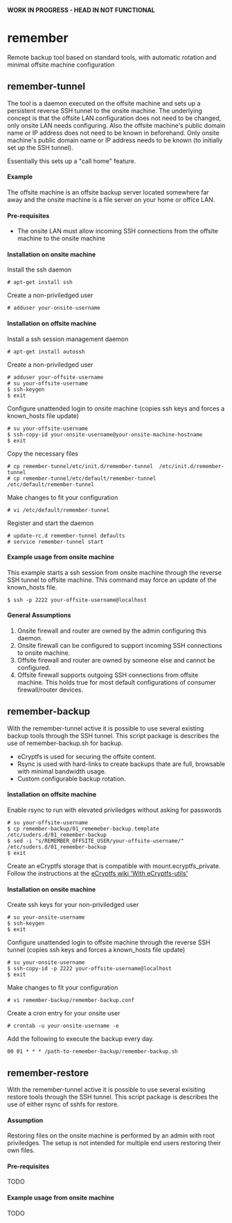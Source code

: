 **WORK IN PROGRESS - HEAD IN NOT FUNCTIONAL**

# remember
Remote backup tool based on standard tools, with automatic rotation and minimal offsite machine configuration 

## remember-tunnel
The tool is a daemon executed on the offsite machine and sets up a persistent reverse SSH tunnel to the onsite machine. The underlying concept is that the offsite LAN configuration does not need to be changed, only onsite LAN needs configuring. Also the offsite machine's public domain name or IP address does not need to be known in beforehand. Only onsite machine's public domain name or IP address needs to be known (to initially set up the SSH tunnel).

Essentially this sets up a "call home" feature.

#### Example
The offsite machine is an offsite backup server located somewhere far away and the onsite machine is a file server on your home or office LAN.

#### Pre-requisites
* The onsite LAN must allow incoming SSH connections from the offsite machine to the onsite machine

#### Installation on onsite machine
Install the ssh daemon
```
# apt-get install ssh
```
Create a non-priviledged user
```
# adduser your-onsite-username
```

#### Installation on offsite machine
Install a ssh session management daemon
```
# apt-get install autossh
```
Create a non-priviledged user
```
# adduser your-offsite-username
# su your-offsite-username
$ ssh-keygen
$ exit
```
Configure unattended login to onsite machine (copies ssh keys and forces a known_hosts file update)
```
# su your-offsite-username
$ ssh-copy-id your-onsite-username@your-onsite-machine-hostname
$ exit
```
Copy the necessary files
```
# cp remember-tunnel/etc/init.d/remember-tunnel  /etc/init.d/remember-tunnel
# cp remember-tunnel/etc/default/remember-tunnel /etc/default/remember-tunnel
```
Make changes to fit your configuration
```
# vi /etc/default/remember-tunnel
```
Register and start the daemon
```
# update-rc.d remember-tunnel defaults
# service remember-tunnel start
```

#### Example usage from onsite machine
This example starts a ssh session from onsite machine through the reverse SSH tunnel to offsite machine. This command may force an update of the known_hosts file.
```
$ ssh -p 2222 your-offsite-username@localhost
```

#### General Assumptions
1. Onsite firewall and router are owned by the admin configuring this daemon.
2. Onsite firewall can be configured to support incoming SSH connections to onsite machine. 
3. Offsite firewall and router are owned by someone else and cannot be configured.
4. Offsite firewall supports outgoing SSH connections from offsite machine. This holds true for most default configurations of consumer firewall/router devices.

## remember-backup
With the remember-tunnel active it is possible to use several existing backup tools through the SSH tunnel. This script package is describes the use of remember-backup.sh for backup. 
* eCryptfs is used for securing the offsite content.
* Rsync is used with hard-links to create backups thate are full, browsable with minimal bandwidth usage.
* Custom configurable backup rotation.   

#### Installation on offsite machine
Enable rsync to run with elevated priviledges without asking for passwords
```
# su your-offsite-username
$ cp remember-backup/01_rememeber-backup.template /etc/suders.d/01_remember-backup
$ sed -i "s/REMEMBER_OFFSITE_USER/your-offsite-username/" /etc/suders.d/01_remember-backup
$ exit
```
Create an eCryptfs storage that is compatible with mount.ecryptfs_private. Follow the instructions at the [eCryptfs wiki 'With eCryptfs-utils'](https://wiki.archlinux.org/index.php/ECryptfs#With_ecryptfs-utils)

#### Installation on onsite machine
Create ssh keys for your non-priviledged user
```
# su your-onsite-username
$ ssh-keygen
$ exit
```
Configure unattended login to offsite machine through the reverse SSH tunnel (copies ssh keys and forces a known_hosts file update)
```
# su your-onsite-username
$ ssh-copy-id -p 2222 your-offsite-username@localhost
$ exit
```
Make changes to fit your configuration
```
# vi remember-backup/remember-backup.conf
```
Create a cron entry for your onsite user
```
# crontab -u your-onsite-username -e
```
Add the following to execute the backup every day.
```
00 01 * * * /path-to-remember-backup/remember-backup.sh
```

## remember-restore
With the remember-tunnel active it is possible to use several exisiting restore tools through the SSH tunnel. This script package is describes the use of either rsync of sshfs for restore.

#### Assumption
Restoring files on the onsite machine is performed by an admin with root priviledges. The setup is not intended for multiple end users restoring their own files.

#### Pre-requisites
TODO

#### Example usage from onsite machine
TODO
